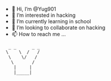 - 👋 Hi, I’m @Yug901
- 👀 I’m interested in hacking
- 🌱 I’m currently learning in school
- 💞️ I’m looking to collaborate on hacking
- 📫 How to reach me ...

<!---
Yug901/Yug901 is a ✨ special ✨ repository because its `README.md` (this file) appears on your GitHub profile.
You can click the Preview link to take a look at your changes.
--->
  
      _ _      _ _
     \    \  /   /
      \    \/   /
       \       /
        |     |
        |_____|
